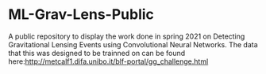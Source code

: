 # ML-Grav-Lens-Public
A public repository to display the work done in spring 2021 on Detecting Gravitational Lensing Events using Convolutional Neural Networks.
The data that this was designed to be trainned on can be found here:http://metcalf1.difa.unibo.it/blf-portal/gg_challenge.html

